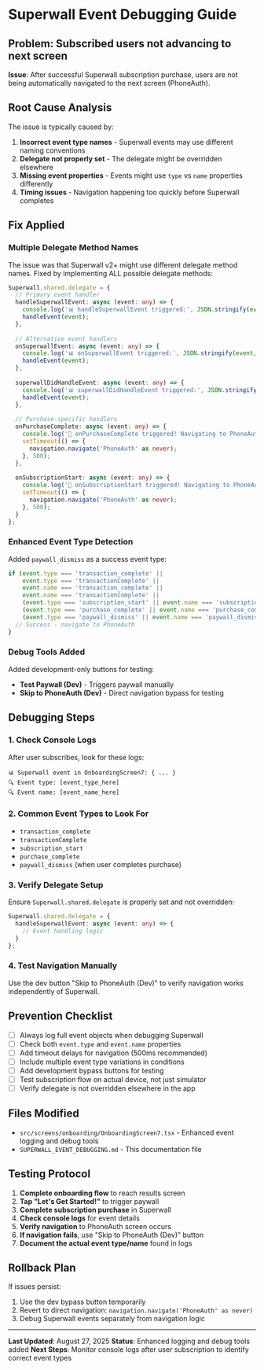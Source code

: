 # Superwall Event Debugging Guide

## Problem: Subscribed users not advancing to next screen

**Issue**: After successful Superwall subscription purchase, users are not being automatically navigated to the next screen (PhoneAuth).

## Root Cause Analysis

The issue is typically caused by:
1. **Incorrect event type names** - Superwall events may use different naming conventions
2. **Delegate not properly set** - The delegate might be overridden elsewhere
3. **Missing event properties** - Events might use `type` vs `name` properties differently
4. **Timing issues** - Navigation happening too quickly before Superwall completes

## Fix Applied

### Multiple Delegate Method Names
The issue was that Superwall v2+ might use different delegate method names. Fixed by implementing ALL possible delegate methods:

```typescript
Superwall.shared.delegate = {
  // Primary event handler
  handleSuperwallEvent: async (event: any) => {
    console.log('📊 handleSuperwallEvent triggered:', JSON.stringify(event, null, 2));
    handleEvent(event);
  },
  
  // Alternative event handlers
  onSuperwallEvent: async (event: any) => {
    console.log('📊 onSuperwallEvent triggered:', JSON.stringify(event, null, 2));
    handleEvent(event);
  },
  
  superwallDidHandleEvent: async (event: any) => {
    console.log('📊 superwallDidHandleEvent triggered:', JSON.stringify(event, null, 2));
    handleEvent(event);
  },
  
  // Purchase-specific handlers
  onPurchaseComplete: async (event: any) => {
    console.log('🎉 onPurchaseComplete triggered! Navigating to PhoneAuth...');
    setTimeout(() => {
      navigation.navigate('PhoneAuth' as never);
    }, 500);
  },
  
  onSubscriptionStart: async (event: any) => {
    console.log('🎉 onSubscriptionStart triggered! Navigating to PhoneAuth...');
    setTimeout(() => {
      navigation.navigate('PhoneAuth' as never);
    }, 500);
  }
};
```

### Enhanced Event Type Detection
Added `paywall_dismiss` as a success event type:

```typescript
if (event.type === 'transaction_complete' || 
    event.type === 'transactionComplete' ||
    event.name === 'transaction_complete' ||
    event.name === 'transactionComplete' ||
    (event.type === 'subscription_start' || event.name === 'subscription_start') ||
    (event.type === 'purchase_complete' || event.name === 'purchase_complete') ||
    (event.type === 'paywall_dismiss' || event.name === 'paywall_dismiss')) {
  // Success - navigate to PhoneAuth
}
```

### Debug Tools Added
Added development-only buttons for testing:
- **Test Paywall (Dev)** - Triggers paywall manually
- **Skip to PhoneAuth (Dev)** - Direct navigation bypass for testing

## Debugging Steps

### 1. Check Console Logs
After user subscribes, look for these logs:
```
📊 Superwall event in OnboardingScreen7: { ... }
🔍 Event type: [event_type_here]
🔍 Event name: [event_name_here]
```

### 2. Common Event Types to Look For
- `transaction_complete`
- `transactionComplete`
- `subscription_start`
- `purchase_complete`
- `paywall_dismiss` (when user completes purchase)

### 3. Verify Delegate Setup
Ensure `Superwall.shared.delegate` is properly set and not overridden:
```typescript
Superwall.shared.delegate = {
  handleSuperwallEvent: async (event: any) => {
    // Event handling logic
  }
};
```

### 4. Test Navigation Manually
Use the dev button "Skip to PhoneAuth (Dev)" to verify navigation works independently of Superwall.

## Prevention Checklist

- [ ] Always log full event objects when debugging Superwall
- [ ] Check both `event.type` and `event.name` properties
- [ ] Add timeout delays for navigation (500ms recommended)
- [ ] Include multiple event type variations in conditions
- [ ] Add development bypass buttons for testing
- [ ] Test subscription flow on actual device, not just simulator
- [ ] Verify delegate is not overridden elsewhere in the app

## Files Modified

- `src/screens/onboarding/OnboardingScreen7.tsx` - Enhanced event logging and debug tools
- `SUPERWALL_EVENT_DEBUGGING.md` - This documentation file

## Testing Protocol

1. **Complete onboarding flow** to reach results screen
2. **Tap "Let's Get Started!"** to trigger paywall
3. **Complete subscription purchase** in Superwall
4. **Check console logs** for event details
5. **Verify navigation** to PhoneAuth screen occurs
6. **If navigation fails**, use "Skip to PhoneAuth (Dev)" button
7. **Document the actual event type/name** found in logs

## Rollback Plan

If issues persist:
1. Use the dev bypass button temporarily
2. Revert to direct navigation: `navigation.navigate('PhoneAuth' as never)`
3. Debug Superwall events separately from navigation logic

---

**Last Updated**: August 27, 2025
**Status**: Enhanced logging and debug tools added
**Next Steps**: Monitor console logs after user subscription to identify correct event types